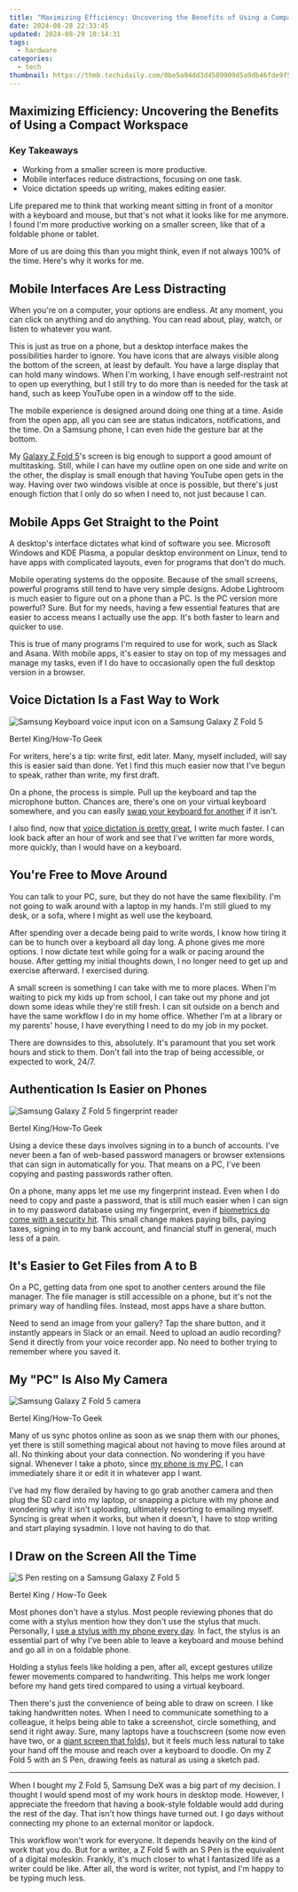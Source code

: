 ```yaml
---
title: "Maximizing Efficiency: Uncovering the Benefits of Using a Compact Workspace"
date: 2024-08-28 22:33:45
updated: 2024-08-29 10:14:31
tags:
  - hardware
categories:
  - tech
thumbnail: https://thmb.techidaily.com/0be5a94dd3d4589909d5a9db46fde9f5e7dc17aa86b034cba9990542387160cd.jpg
---
```


## Maximizing Efficiency: Uncovering the Benefits of Using a Compact Workspace

### Key Takeaways

* Working from a smaller screen is more productive.
* Mobile interfaces reduce distractions, focusing on one task.
* Voice dictation speeds up writing, makes editing easier.

 Life prepared me to think that working meant sitting in front of a monitor with a keyboard and mouse, but that's not what it looks like for me anymore. I found I'm more productive working on a smaller screen, like that of a foldable phone or tablet.

 More of us are doing this than you might think, even if not always 100% of the time. Here's why it works for me.

##  Mobile Interfaces Are Less Distracting

 When you're on a computer, your options are endless. At any moment, you can click on anything and do anything. You can read about, play, watch, or listen to whatever you want.

 This is just as true on a phone, but a desktop interface makes the possibilities harder to ignore. You have icons that are always visible along the bottom of the screen, at least by default. You have a large display that can hold many windows. When I'm working, I have enough self-restraint not to open up everything, but I still try to do more than is needed for the task at hand, such as keep YouTube open in a window off to the side.

 The mobile experience is designed around doing one thing at a time. Aside from the open app, all you can see are status indicators, notifications, and the time. On a Samsung phone, I can even hide the gesture bar at the bottom.

 My [Galaxy Z Fold 5](https://extra-skills.techidaily.com/in-2024-perfecting-the-art-of-compelling-mosaic-imagery/)'s screen is big enough to support a good amount of multitasking. Still, while I can have my outline open on one side and write on the other, the display is small enough that having YouTube open gets in the way. Having over two windows visible at once is possible, but there's just enough fiction that I only do so when I need to, not just because I can.

##  Mobile Apps Get Straight to the Point

 A desktop's interface dictates what kind of software you see. Microsoft Windows and KDE Plasma, a popular desktop environment on Linux, tend to have apps with complicated layouts, even for programs that don't do much.

 Mobile operating systems do the opposite. Because of the small screens, powerful programs still tend to have very simple designs. Adobe Lightroom is much easier to figure out on a phone than a PC. Is the PC version more powerful? Sure. But for my needs, having a few essential features that are easier to access means I actually use the app. It's both faster to learn and quicker to use.

 This is true of many programs I'm required to use for work, such as Slack and Asana. With mobile apps, it's easier to stay on top of my messages and manage my tasks, even if I do have to occasionally open the full desktop version in a browser.

##  ​Voice Dictation Is a Fast Way to Work

![Samsung Keyboard voice input icon on a Samsung Galaxy Z Fold 5](https://static1.howtogeekimages.com/wordpress/wp-content/uploads/2024/04/voice-input-samsung-galaxy-z-fold-5.jpg) 

Bertel King/How-To Geek

 For writers, here's a tip: write first, edit later. Many, myself included, will say this is easier said than done. Yet I find this much easier now that I've begun to speak, rather than write, my first draft.

 On a phone, the process is simple. Pull up the keyboard and tap the microphone button. Chances are, there's one on your virtual keyboard somewhere, and you can easily [swap your keyboard for another](https://extra-hints.techidaily.com/2024-approved-construct-humor-memes-via-adobe/) if it isn't.

 I also find, now that [voice dictation is pretty great](https://buynow-reviews.techidaily.com/affordable-video-surveillance-on-a-budget-discover-the-iseebell-doorbell-reviewed/), I write much faster. I can look back after an hour of work and see that I've written far more words, more quickly, than I would have on a keyboard.

##  You're Free to Move Around

 You can talk to your PC, sure, but they do not have the same flexibility. I'm not going to walk around with a laptop in my hands. I'm still glued to my desk, or a sofa, where I might as well use the keyboard.

 After spending over a decade being paid to write words, I know how tiring it can be to hunch over a keyboard all day long. A phone gives me more options. I now dictate text while going for a walk or pacing around the house. After getting my initial thoughts down, I no longer need to get up and exercise afterward. I exercised during.

 A small screen is something I can take with me to more places. When I'm waiting to pick my kids up from school, I can take out my phone and jot down some ideas while they're still fresh. I can sit outside on a bench and have the same workflow I do in my home office. Whether I'm at a library or my parents' house, I have everything I need to do my job in my pocket.

 There are downsides to this, absolutely. It's paramount that you set work hours and stick to them. Don't fall into the trap of being accessible, or expected to work, 24/7.

##  Authentication Is Easier on Phones

![Samsung Galaxy Z Fold 5 fingerprint reader](https://static1.howtogeekimages.com/wordpress/wp-content/uploads/2024/04/samsung-galaxy-z-fold-5-fingerprint-reader.jpg) 

Bertel King/How-To Geek

 Using a device these days involves signing in to a bunch of accounts. I've never been a fan of web-based password managers or browser extensions that can sign in automatically for you. That means on a PC, I've been copying and pasting passwords rather often.

 On a phone, many apps let me use my fingerprint instead. Even when I do need to copy and paste a password, that is still much easier when I can sign in to my password database using my fingerprint, even if [biometrics do come with a security hit](https://hardware-help.techidaily.com/asus-pce-ac56-wifi-card-overcoming-driver-problems-on-windows-1087-solved/). This small change makes paying bills, paying taxes, signing in to my bank account, and financial stuff in general, much less of a pain.

##  It's Easier to Get Files from A to B

 On a PC, getting data from one spot to another centers around the file manager. The file manager is still accessible on a phone, but it's not the primary way of handling files. Instead, most apps have a share button.

 Need to send an image from your gallery? Tap the share button, and it instantly appears in Slack or an email. Need to upload an audio recording? Send it directly from your voice recorder app. No need to bother trying to remember where you saved it.

##  My "PC" Is Also My Camera

![Samsung Galaxy Z Fold 5 camera](https://static1.howtogeekimages.com/wordpress/wp-content/uploads/2024/04/samsung-galaxy-z-fold-5-camera.jpg) 

Bertel King/How-To Geek

 Many of us sync photos online as soon as we snap them with our phones, yet there is still something magical about not having to move files around at all. No thinking about your data connection. No wondering if you have signal. Whenever I take a photo, since [my phone is my PC](https://youtube-sure.techidaily.com/into-the-world-of-chroma-keying-youtubes-guide-to-green-screens-for-2024/), I can immediately share it or edit it in whatever app I want.

 I've had my flow derailed by having to go grab another camera and then plug the SD card into my laptop, or snapping a picture with my phone and wondering why it isn't uploading, ultimately resorting to emailing myself. Syncing is great when it works, but when it doesn't, I have to stop writing and start playing sysadmin. I love not having to do that.

##  I Draw on the Screen All the Time

![S Pen resting on a Samsung Galaxy Z Fold 5](https://static1.howtogeekimages.com/wordpress/wp-content/uploads/2024/03/android-stylus-foldable.jpg) 

Bertel King / How-To Geek

 Most phones don't have a stylus. Most people reviewing phones that do come with a stylus mention how they don't use the stylus that much. Personally, I [use a stylus with my phone every day](https://screen-video-capture.techidaily.com/2024-approved-from-novice-to-expert-perfecting-mac-audio-with-audacity/). In fact, the stylus is an essential part of why I've been able to leave a keyboard and mouse behind and go all in on a foldable phone.

 Holding a stylus feels like holding a pen, after all, except gestures utilize fewer movements compared to handwriting. This helps me work longer before my hand gets tired compared to using a virtual keyboard.

 Then there's just the convenience of being able to draw on screen. I like taking handwritten notes. When I need to communicate something to a colleague, it helps being able to take a screenshot, circle something, and send it right away. Sure, many laptops have a touchscreen (some now even have two, or a [giant screen that folds](https://audio-shaping.techidaily.com/comprehensive-methods-for-adding-sound-to-modernized-avi-videos/)), but it feels much less natural to take your hand off the mouse and reach over a keyboard to doodle. On my Z Fold 5 with an S Pen, drawing feels as natural as using a sketch pad.

---

 When I bought my Z Fold 5, Samsung DeX was a big part of my decision. I thought I would spend most of my work hours in desktop mode. However, I appreciate the freedom that having a book-style foldable would add during the rest of the day. That isn't how things have turned out. I go days without connecting my phone to an external monitor or lapdock.

 This workflow won't work for everyone. It depends heavily on the kind of work that you do. But for a writer, a Z Fold 5 with an S Pen is the equivalent of a digital moleskin. Frankly, it's much closer to what I fantasized life as a writer could be like. After all, the word is writer, not typist, and I'm happy to be typing much less.

<ins class="adsbygoogle"
     style="display:block"
     data-ad-format="autorelaxed"
     data-ad-client="ca-pub-7571918770474297"
     data-ad-slot="1223367746"></ins>



<ins class="adsbygoogle"
     style="display:block"
     data-ad-client="ca-pub-7571918770474297"
     data-ad-slot="8358498916"
     data-ad-format="auto"
     data-full-width-responsive="true"></ins>
